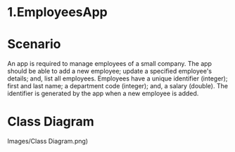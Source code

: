 # 1.EmployeesApp

# Scenario
An app is required to manage employees of a small company. The app should be able to add a new
employee; update a specified employee's details; and, list all employees.
Employees have a unique identifier (integer); first and last name; a department code (integer); and,
a salary (double).
The identifier is generated by the app when a new employee is added.

# Class Diagram
![]()Images/Class Diagram.png)
